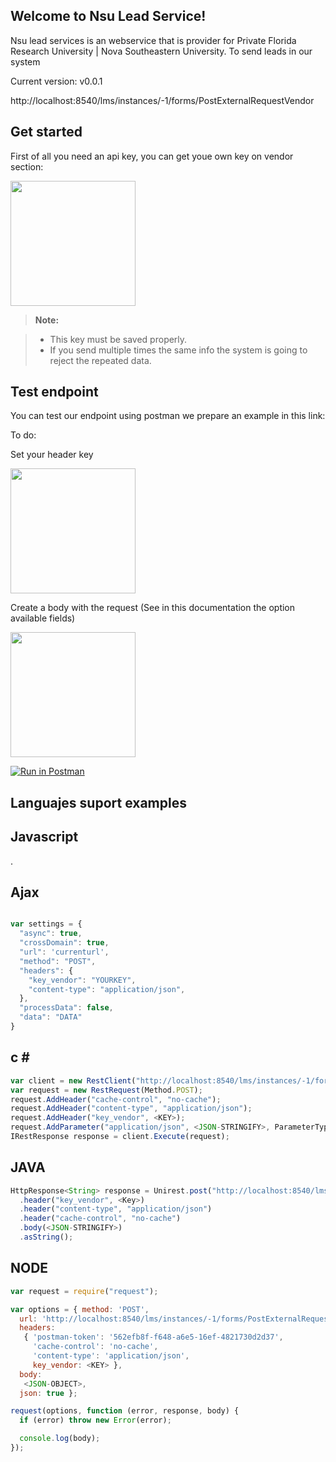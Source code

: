 Welcome to Nsu Lead Service!
----------------------------


Nsu lead services is an webservice that is provider for Private Florida Research University | Nova Southeastern University. To send leads in our system

Current version:  v0.0.1

http://localhost:8540/lms/instances/-1/forms/PostExternalRequestVendor


Get started
-------------

First of all you need an api key, you can get youe own key on vendor section:

<img src="https://lh5.googleusercontent.com/OMa2_kyFzUKLpr_f5v1BZRBa135RMygMu3avRrzGfvDodbAQA9WRKI4ttUbETs1Sm046d-WSAXteqKs=w1366-h599-rw" width="200">

> **Note:**

> - This key must be saved properly.
> - If you send multiple times the same info the system is going to reject the repeated data.

Test endpoint
------

You can test our endpoint using postman we prepare an example in this link:

To do:


 Set your header key

<img src="https://lh3.googleusercontent.com/ArLK40z_VmTNYnht8XZf7zrdBKVIU6AtBpiNQoTRjLvheSAq0NlfqNSAvKtqjcIAmEsavUfS5CNLCKM=w1366-h599" width="200">
 
  Create a body with the request (See in this documentation the option available fields)
 
<img src="https://lh4.googleusercontent.com/AIqIx_eV3EWiw0Xxgt_SMHXh5ARzLLyEg0lx0_DCzC7MIYGJvRILnLyO7dpXORCd1s2nJi7DRhhcP-c=w1366-h599-rw" width="200">


[![Run in Postman](https://run.pstmn.io/button.svg)](https://app.getpostman.com/run-collection/9cab812a5b4648e1b107)


 

Languajes suport examples
-------------------------

Javascript
----------

.

Ajax
----

```js

var settings = {
  "async": true,
  "crossDomain": true,
  "url": 'currenturl',
  "method": "POST",
  "headers": {
    "key_vendor": "YOURKEY",
    "content-type": "application/json",
  },
  "processData": false,
  "data": "DATA"
}
```

c #
-

```js
var client = new RestClient("http://localhost:8540/lms/instances/-1/forms/PostExternalRequestVendor");
var request = new RestRequest(Method.POST);
request.AddHeader("cache-control", "no-cache");
request.AddHeader("content-type", "application/json");
request.AddHeader("key_vendor", <KEY>);
request.AddParameter("application/json", <JSON-STRINGIFY>, ParameterType.RequestBody);
IRestResponse response = client.Execute(request);

```

JAVA
----

```js
HttpResponse<String> response = Unirest.post("http://localhost:8540/lms/instances/-1/forms/PostExternalRequestVendor")
  .header("key_vendor", <Key>)
  .header("content-type", "application/json")
  .header("cache-control", "no-cache")
  .body(<JSON-STRINGIFY>)
  .asString();

```

NODE
----

```js
var request = require("request");

var options = { method: 'POST',
  url: 'http://localhost:8540/lms/instances/-1/forms/PostExternalRequestVendor',
  headers: 
   { 'postman-token': '562efb8f-f648-a6e5-16ef-4821730d2d37',
     'cache-control': 'no-cache',
     'content-type': 'application/json',
     key_vendor: <KEY> },
  body: 
   <JSON-OBJECT>,
  json: true };

request(options, function (error, response, body) {
  if (error) throw new Error(error);

  console.log(body);
});


```
